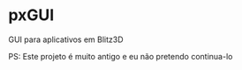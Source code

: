 pxGUI
=====

GUI para aplicativos em Blitz3D

PS: Este projeto é muito antigo e eu não pretendo continua-lo
